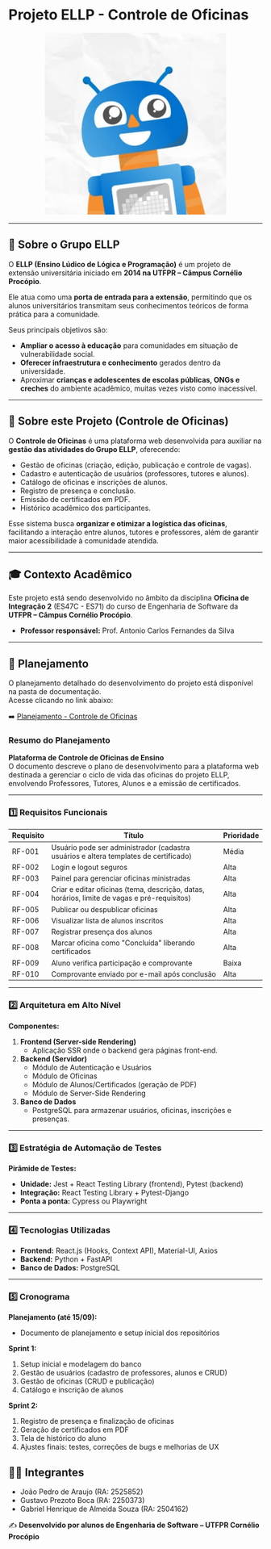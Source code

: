 # Projeto ELLP - Controle de Oficinas  

<p align="center">
  <img src="imagem/logo.jpg" alt="Logo ELLP" width="360">
</p>


---

## 🤖 Sobre o Grupo ELLP  

O **ELLP (Ensino Lúdico de Lógica e Programação)** é um projeto de extensão universitária iniciado em **2014 na UTFPR – Câmpus Cornélio Procópio**.  

Ele atua como uma **porta de entrada para a extensão**, permitindo que os alunos universitários transmitam seus conhecimentos teóricos de forma prática para a comunidade.  

Seus principais objetivos são:  
- **Ampliar o acesso à educação** para comunidades em situação de vulnerabilidade social.  
- **Oferecer infraestrutura e conhecimento** gerados dentro da universidade.  
- Aproximar **crianças e adolescentes de escolas públicas, ONGs e creches** do ambiente acadêmico, muitas vezes visto como inacessível.  

---

## 🎯 Sobre este Projeto (Controle de Oficinas)  

O **Controle de Oficinas** é uma plataforma web desenvolvida para auxiliar na **gestão das atividades do Grupo ELLP**, oferecendo:  

- Gestão de oficinas (criação, edição, publicação e controle de vagas).  
- Cadastro e autenticação de usuários (professores, tutores e alunos).  
- Catálogo de oficinas e inscrições de alunos.  
- Registro de presença e conclusão.  
- Emissão de certificados em PDF.  
- Histórico acadêmico dos participantes.  

Esse sistema busca **organizar e otimizar a logística das oficinas**, facilitando a interação entre alunos, tutores e professores, além de garantir maior acessibilidade à comunidade atendida.  

---

## 🎓 Contexto Acadêmico  

Este projeto está sendo desenvolvido no âmbito da disciplina **Oficina de Integração 2** (ES47C - ES71) do curso de Engenharia de Software da **UTFPR – Câmpus Cornélio Procópio**.  

- **Professor responsável:** Prof. Antonio Carlos Fernandes da Silva  

---
## 📑 Planejamento

O planejamento detalhado do desenvolvimento do projeto está disponível na pasta de documentação.  
Acesse clicando no link abaixo:  

➡️ [Planejamento - Controle de Oficinas](documentação/Planejamento%20-%20Controle%20de%20Oficinas.md)

### Resumo do Planejamento

**Plataforma de Controle de Oficinas de Ensino**  
O documento descreve o plano de desenvolvimento para a plataforma web destinada a gerenciar o ciclo de vida das oficinas do projeto ELLP, envolvendo Professores, Tutores, Alunos e a emissão de certificados.

---

### 1️⃣ Requisitos Funcionais
| Requisito | Título | Prioridade |
|-----------|-------|-----------|
| RF-001 | Usuário pode ser administrador (cadastra usuários e altera templates de certificado) | Média |
| RF-002 | Login e logout seguros | Alta |
| RF-003 | Painel para gerenciar oficinas ministradas | Alta |
| RF-004 | Criar e editar oficinas (tema, descrição, datas, horários, limite de vagas e pré-requisitos) | Alta |
| RF-005 | Publicar ou despublicar oficinas | Alta |
| RF-006 | Visualizar lista de alunos inscritos | Alta |
| RF-007 | Registrar presença dos alunos | Alta |
| RF-008 | Marcar oficina como "Concluída" liberando certificados | Alta |
| RF-009 | Aluno verifica participação e comprovante | Baixa |
| RF-010 | Comprovante enviado por e-mail após conclusão | Alta |

---

### 2️⃣ Arquitetura em Alto Nível

**Componentes:**
1. **Frontend (Server-side Rendering)**  
   - Aplicação SSR onde o backend gera páginas front-end.
2. **Backend (Servidor)**  
   - Módulo de Autenticação e Usuários  
   - Módulo de Oficinas  
   - Módulo de Alunos/Certificados (geração de PDF)  
   - Módulo de Server-Side Rendering
3. **Banco de Dados**  
   - PostgreSQL para armazenar usuários, oficinas, inscrições e presenças.

---

### 3️⃣ Estratégia de Automação de Testes

**Pirâmide de Testes:**
- **Unidade:** Jest + React Testing Library (frontend), Pytest (backend)  
- **Integração:** React Testing Library + Pytest-Django  
- **Ponta a ponta:** Cypress ou Playwright  

---

### 4️⃣ Tecnologias Utilizadas

- **Frontend:** React.js (Hooks, Context API), Material-UI, Axios  
- **Backend:** Python + FastAPI  
- **Banco de Dados:** PostgreSQL  

---

### 5️⃣ Cronograma

**Planejamento (até 15/09):**  
- Documento de planejamento e setup inicial dos repositórios  

**Sprint 1:**  
1. Setup inicial e modelagem do banco  
2. Gestão de usuários (cadastro de professores, alunos e CRUD)  
3. Gestão de oficinas (CRUD e publicação)  
4. Catálogo e inscrição de alunos  

**Sprint 2:**  
1. Registro de presença e finalização de oficinas  
2. Geração de certificados em PDF  
3. Tela de histórico do aluno  
4. Ajustes finais: testes, correções de bugs e melhorias de UX

## 👨‍💻 Integrantes  

- João Pedro de Araujo (RA: 2525852)  
- Gustavo Prezoto Boca (RA: 2250373)  
- Gabriel Henrique de Almeida Souza (RA: 2504162)  

✍️ **Desenvolvido por alunos de Engenharia de Software – UTFPR Cornélio Procópio**  

